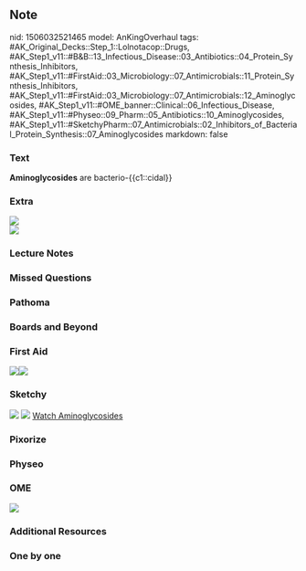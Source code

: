 ## Note
nid: 1506032521465
model: AnKingOverhaul
tags: #AK_Original_Decks::Step_1::Lolnotacop::Drugs, #AK_Step1_v11::#B&B::13_Infectious_Disease::03_Antibiotics::04_Protein_Synthesis_Inhibitors, #AK_Step1_v11::#FirstAid::03_Microbiology::07_Antimicrobials::11_Protein_Synthesis_Inhibitors, #AK_Step1_v11::#FirstAid::03_Microbiology::07_Antimicrobials::12_Aminoglycosides, #AK_Step1_v11::#OME_banner::Clinical::06_Infectious_Disease, #AK_Step1_v11::#Physeo::09_Pharm::05_Antibiotics::10_Aminoglycosides, #AK_Step1_v11::#SketchyPharm::07_Antimicrobials::02_Inhibitors_of_Bacterial_Protein_Synthesis::07_Aminoglycosides
markdown: false

### Text
<b>Aminoglycosides</b> are bacterio-{{c1::cidal}}

### Extra
<div><img src="paste-23884313133453.jpg"></div>
<div><img src="paste-23420456665238.jpg"></div>

### Lecture Notes


### Missed Questions


### Pathoma


### Boards and Beyond


### First Aid
<img src="paste-321710230339587.jpg"><img src=
"paste-32100585570307.jpg">

### Sketchy
<img src="paste-232065672937473_1475688242543.jpg"> <img src=
"Screen%20Shot%202020-01-28%20at%206.34.56%20PM.png"> <a href=
"https://dashboard.sketchy.com/study/medical/courses/medical-pharmacology/units/medical-pharmacology-antimicrobials/videos/medical-pharmacology-antimicrobials-inhibitors-of-bacterial-protein-synthesis-aminoglycosides?utm_source=anki&utm_medium=partnership&utm_campaign=february_update&utm_content=medical">
Watch Aminoglycosides</a>

### Pixorize


### Physeo


### OME
<div class="ome-widget">
  <a href=
  "https://onlinemeded.org/spa/infectious-disease?ref=anki"><img src="_OME_AnkiFlashcards_Topic_6.png"></a>
</div>

### Additional Resources


### One by one

